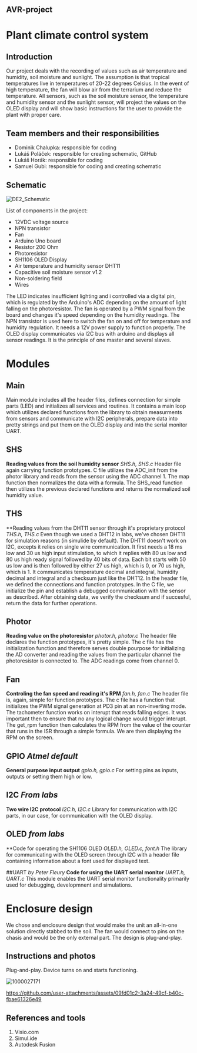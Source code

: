 ## AVR-project
# Plant climate control system 

## Introduction
Our project deals with the recording of values such as air temperature and humidity, soil moisture and sunlight. The assumption is that tropical temperatures live in temperatures of 20-22 degrees Celsius. In the event of high temperature, the fan will blow air from the terrarium and reduce the temperature. All sensors, such as the soil moisture sensor, the temperature and humidity sensor and the sunlight sensor, will project the values on the OLED display and will show basic instructions for the user to provide the plant with proper care.

## Team members and their responsibilities
- Dominik Chalupka: responsible for coding
- Lukáš Poláček: responsible for creating schematic, GitHub
- Lukáš Horák: responsible for coding
- Samuel Gubi: responsible for coding and creating schematic

## Schematic
![DE2_Schematic](https://github.com/user-attachments/assets/19ef0f04-6bf9-4653-a368-9838793214af)

List of components in the project:
- 12VDC voltage source
- NPN transistor
- Fan
- Arduino Uno board
- Resistor 200 Ohm
- Photoresistor
- SH1106 OLED Display
- Air temperature and humidity sensor DHT11
- Capacitive soil moisture sensor v1.2
- Non-soldering field
- Wires

The LED indicates insufficient lighting and i controlled via a digital pin, which is regulated by the Arduino's ADC depending on the amount of light falling on the photoresistor. The fan is operated by a PWM signal from the board and changes it's speed depending on the humidity readings. The NPN transistor is used here to switch the fan on and off for temperature and humidity regulation. It needs a 12V power supply to function properly. The OLED display communicates via I2C bus with arduino and displays all sensor readings. It is the principle of one master and several slaves.

# Modules
## Main
Main module includes all the header files, defines connection for simple parts (LED) and initializes all services and routines. It contains a main loop which utilizes declared functions from the library to obtain measurments from sensors and communicate with I2C peripherals, prepare data into pretty strings and put them on the OLED display and into the serial monitor UART.

## SHS
**Reading values from the soil humidity sensor**
*SHS.h, SHS.c*
Header file again carrying function prototypes. C file utilizes the ADC_init from the photor library and reads from the sensor using the ADC channel 1. The map function then normalizes the data with a formula. The SHS_read function then utilizes the previous declared functions and returns the normalized soil humidity value.

## THS
**Reading values from the DHT11 sensor through it's proprietary protocol
*THS.h, THS.c*
Even though we used a DHT12 in labs, we've chosen DHT11 for simulation reasons (in simulide by default). The DHT11 doesn't work on I2C, excepts it relies on single wire communication. It first needs a 18 ms low and 30 us high input stimulation, to which it replies with 80 us low and 80 us high ready signal followed by 40 bits of data. Each bit starts with 50 us low and is then followed by either 27 us high, which is 0, or 70 us high, which is 1. It communicates temperature decimal and integral, humidity decimal and integral and a checksum just like the DHT12. 
In the header file, we defined the connections and function prototypes. In the C file, we initialize the pin and establish a debugged communication with the sensor as described. After obtaining data, we verify the checksum and if succesful, return the data for further operations.

## Photor
**Reading value on the photoresistor**
*photor.h, photor.c*
The header file declares the function prototypes, it's pretty simple. The c file has the initialization function and therefore serves double pourpose for initializing the AD converter and reading the values from the particular channel the photoresistor is connected to. The ADC readings come from channel 0.

## Fan
**Controling the fan speed and reading it's RPM**
*fan.h, fan.c*
The header file is, again, simple for function prototypes. The c file has a function that initializes the PWM signal generation at PD3 pin at an non-inverting mode. The tachometer function works on interupt that reads falling edges. It was important then to ensure that no any logical change would trigger interupt. The get_rpm function then calculates the RPM from the value of the counter that runs in the ISR through a simple formula. We are then displaying the RPM on the screen.

## GPIO *Atmel default*
**General purpose input output**
*gpio.h, gpio.c*
For setting pins as inputs, outputs or setting them high or low. 

## I2C *From labs*
**Two wire I2C protocol**
*I2C.h, I2C.c*
Library for communication with I2C parts, in our case, for communication with the OLED display. 

## OLED *from labs*
**Code for operating the SH1106 OLED
*OLED.h, OLED.c, font.h*
The library for communicating with the OLED screen through I2C with a header file containing information about a font used for displayed text.

##UART *by Peter Fleury*
**Code for using the UART serial monitor**
*UART.h, UART.c*
This module enables the UART serial monitor functionality primarily used for debugging, developmnent and simulations.

# Enclosure design
We chose and enclosure design that would make the unit an all-in-one solution directly stabbed to the soil. The fan would connect to pins on the chasis and would be the only external part. The design is plug-and-play.








## Instructions and photos
Plug-and-play. Device turns on and starts functioning.

![1000027171](https://github.com/user-attachments/assets/8986efcb-698f-4686-a587-29c6455c2acc)

https://github.com/user-attachments/assets/09fd01c2-3a24-49cf-b40c-fbae61326e49

## References and tools

1. Visio.com
2. Simul.ide
3. Autodesk Fusion
